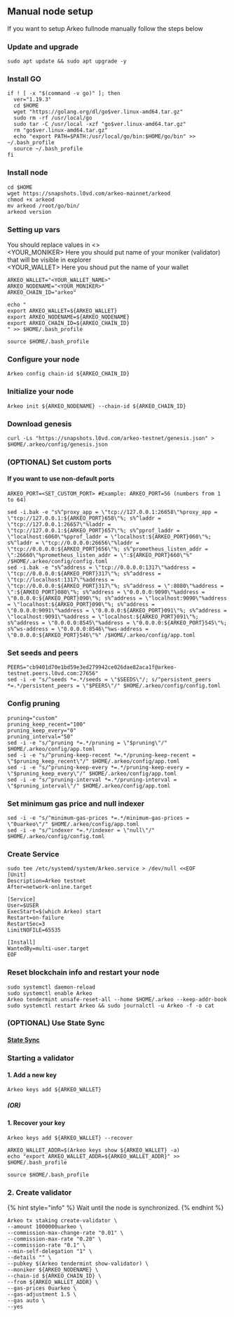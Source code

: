 ## Manual node setup
If you want to setup Arkeo fullnode manually follow the steps below

### Update and upgrade
```
sudo apt update && sudo apt upgrade -y
```

### Install GO
```
if ! [ -x "$(command -v go)" ]; then
  ver="1.19.3"
  cd $HOME
  wget "https://golang.org/dl/go$ver.linux-amd64.tar.gz"
  sudo rm -rf /usr/local/go
  sudo tar -C /usr/local -xzf "go$ver.linux-amd64.tar.gz"
  rm "go$ver.linux-amd64.tar.gz"
  echo "export PATH=$PATH:/usr/local/go/bin:$HOME/go/bin" >> ~/.bash_profile
  source ~/.bash_profile
fi
```

### Install node
```
cd $HOME
wget https://snapshots.l0vd.com/arkeo-mainnet/arkeod
chmod +x arkeod
mv arkeod /root/go/bin/
arkeod version
```


### Setting up vars
You should replace values in <> <br />
<YOUR_MONIKER> Here you should put name of your moniker (validator) that will be visible in explorer <br />
<YOUR_WALLET> Here you shoud put the name of your wallet

```
ARKEO_WALLET="<YOUR_WALLET_NAME>"
ARKEO_NODENAME="<YOUR_MONIKER>"
ARKEO_CHAIN_ID="arkeo"
```

```
echo "
export ARKEO_WALLET=${ARKEO_WALLET}
export ARKEO_NODENAME=${ARKEO_NODENAME}
export ARKEO_CHAIN_ID=${ARKEO_CHAIN_ID}
" >> $HOME/.bash_profile

source $HOME/.bash_profile
```


### Configure your node
```
Arkeo config chain-id ${ARKEO_CHAIN_ID}
```

### Initialize your node
```
Arkeo init ${ARKEO_NODENAME} --chain-id ${ARKEO_CHAIN_ID}
```

### Download genesis
```
curl -Ls "https://snapshots.l0vd.com/arkeo-testnet/genesis.json" > $HOME/.arkeo/config/genesis.json
```

### (OPTIONAL) Set custom ports

#### If you want to use non-default ports
```
ARKEO_PORT=<SET_CUSTOM_PORT> #Example: ARKEO_PORT=56 (numbers from 1 to 64)
```
```
sed -i.bak -e "s%^proxy_app = \"tcp://127.0.0.1:26658\"%proxy_app = \"tcp://127.0.0.1:${ARKEO_PORT}658\"%; s%^laddr = \"tcp://127.0.0.1:26657\"%laddr = \"tcp://127.0.0.1:${ARKEO_PORT}657\"%; s%^pprof_laddr = \"localhost:6060\"%pprof_laddr = \"localhost:${ARKEO_PORT}060\"%; s%^laddr = \"tcp://0.0.0.0:26656\"%laddr = \"tcp://0.0.0.0:${ARKEO_PORT}656\"%; s%^prometheus_listen_addr = \":26660\"%prometheus_listen_addr = \":${ARKEO_PORT}660\"%" /$HOME/.arkeo/config/config.toml
sed -i.bak -e "s%^address = \"tcp://0.0.0.0:1317\"%address = \"tcp://0.0.0.0:${ARKEO_PORT}317\"%; s%^address = \"tcp://localhost:1317\"%address = \"tcp://0.0.0.0:${ARKEO_PORT}317\"%; s%^address = \":8080\"%address = \":${ARKEO_PORT}080\"%; s%^address = \"0.0.0.0:9090\"%address = \"0.0.0.0:${ARKEO_PORT}090\"%; s%^address = \"localhost:9090\"%address = \"localhost:${ARKEO_PORT}090\"%; s%^address = \"0.0.0.0:9091\"%address = \"0.0.0.0:${ARKEO_PORT}091\"%; s%^address = \"localhost:9091\"%address = \"localhost:${ARKEO_PORT}091\"%; s%^address = \"0.0.0.0:8545\"%address = \"0.0.0.0:${ARKEO_PORT}545\"%; s%^ws-address = \"0.0.0.0:8546\"%ws-address = \"0.0.0.0:${ARKEO_PORT}546\"%" /$HOME/.arkeo/config/app.toml
```


### Set seeds and peers
```
PEERS="cb9401d70e1bd59e3ed279942ce026dae82aca1f@arkeo-testnet.peers.l0vd.com:27656"
sed -i -e "s/^seeds *=.*/seeds = \"$SEEDS\"/; s/^persistent_peers *=.*/persistent_peers = \"$PEERS\"/" $HOME/.arkeo/config/config.toml
```

### Config pruning
```
pruning="custom"
pruning_keep_recent="100"
pruning_keep_every="0"
pruning_interval="50"
sed -i -e "s/^pruning *=.*/pruning = \"$pruning\"/" $HOME/.arkeo/config/app.toml
sed -i -e "s/^pruning-keep-recent *=.*/pruning-keep-recent = \"$pruning_keep_recent\"/" $HOME/.arkeo/config/app.toml
sed -i -e "s/^pruning-keep-every *=.*/pruning-keep-every = \"$pruning_keep_every\"/" $HOME/.arkeo/config/app.toml
sed -i -e "s/^pruning-interval *=.*/pruning-interval = \"$pruning_interval\"/" $HOME/.arkeo/config/app.toml
```

### Set minimum gas price and null indexer
```
sed -i -e "s/^minimum-gas-prices *=.*/minimum-gas-prices = \"0uarkeo\"/" $HOME/.arkeo/config/app.toml
sed -i -e "s/^indexer *=.*/indexer = \"null\"/" $HOME/.arkeo/config/config.toml
```

### Create Service
```
sudo tee /etc/systemd/system/Arkeo.service > /dev/null <<EOF
[Unit]
Description=Arkeo testnet
After=network-online.target

[Service]
User=$USER
ExecStart=$(which Arkeo) start
Restart=on-failure
RestartSec=3
LimitNOFILE=65535

[Install]
WantedBy=multi-user.target
EOF
```

### Reset blockchain info and restart your node
```
sudo systemctl daemon-reload
sudo systemctl enable Arkeo
Arkeo tendermint unsafe-reset-all --home $HOME/.arkeo --keep-addr-book
sudo systemctl restart Arkeo && sudo journalctl -u Arkeo -f -o cat
```

### (OPTIONAL) Use State Sync

#### [State Sync]()


### Starting a validator

#### 1. Add a new key
```
Arkeo keys add ${ARKEO_WALLET}
```
##### (OR)

#### 1. Recover your key
```
Arkeo keys add ${ARKEO_WALLET} --recover
```

```
ARKEO_WALLET_ADDR=$(Arkeo keys show ${ARKEO_WALLET} -a)
echo "export ARKEO_WALLET_ADDR=${ARKEO_WALLET_ADDR}" >> $HOME/.bash_profile

source $HOME/.bash_profile
```


### 2. Create validator

{% hint style="info" %}
Wait until the node is synchronized.
{% endhint %}

```
Arkeo tx staking create-validator \
--amount 1000000uarkeo \
--commission-max-change-rate "0.01" \
--commission-max-rate "0.20" \
--commission-rate "0.1" \
--min-self-delegation "1" \
--details "" \
--pubkey $(Arkeo tendermint show-validator) \
--moniker ${ARKEO_NODENAME} \
--chain-id ${ARKEO_CHAIN_ID} \
--from ${ARKEO_WALLET_ADDR} \
--gas-prices 0uarkeo \
--gas-adjustment 1.5 \
--gas auto \
--yes
```

